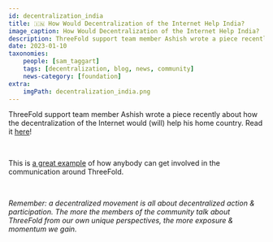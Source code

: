 ```yaml
---
id: decentralization_india
title: 🇮🇳 How Would Decentralization of the Internet Help India?
image_caption: How Would Decentralization of the Internet Help India?
description: ThreeFold support team member Ashish wrote a piece recently about how the decentralization of the Internet would (will) help his home country.
date: 2023-01-10
taxonomies:
    people: [sam_taggart]
    tags: [decentralization, blog, news, community]
    news-category: [foundation]
extra:
    imgPath: decentralization_india.png
---
```


ThreeFold support team member Ashish wrote a piece recently about how the decentralization of the Internet would (will) help his home country. Read it [here](https://www.threefold.io/blog/decentralised-internet-india/)!

<br/>

This is [a great example](https://forum.threefold.io/t/nice-example-of-how-we-can-decentralize-and-diversify-the-communication-about-threefold/3680) of how anybody can get involved in the communication around ThreeFold.

<br/>

*Remember: a decentralized movement is all about decentralized action & participation. The more the members of the community talk about ThreeFold from our own unique perspectives, the more exposure & momentum we gain.*